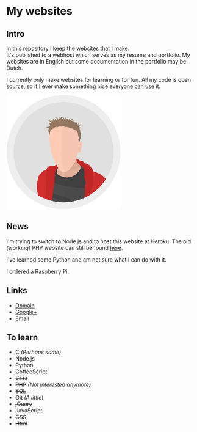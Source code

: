 # My websites

## Intro

In this repository I keep the websites that I make.  
It's published to a webhost which serves as my resume and portfolio.
My websites are in English but some documentation in the portfolio may be Dutch.

I currently only make websites for learning or for fun.
All my code is open source, so if I ever make something nice everyone can use it.

![My personal logo](public\assets\images\other\logo.png)

## News

I'm trying to switch to Node.js and to host this website at Heroku.
The old _(working)_ PHP website can still be found [here](www.lukaas33.esy.es).

I've learned some Python and am not sure what I can do with it.

I ordered a Raspberry Pi.

## Links

-   [Domain](https://www.lukaas33.com)
-   [Google+](https://plus.google.com/u/0/+LucasvanOsenbruggen)
-   [Email](mailto:lukaas9000@gmail.com)

## To learn

-   C _(Perhaps some)_
-   Node.js
-   Python
-   CoffeeScript
-   ~~Sass~~
-   ~~PHP~~ _(Not interested anymore)_
-   ~~SQL~~
-   ~~Git~~ _(A little)_
-   ~~jQuery~~
-   ~~JavaScript~~
-   ~~CSS~~
-   ~~Html~~
